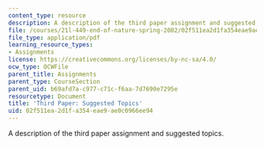 ```yaml
---
content_type: resource
description: A description of the third paper assignment and suggested topics.
file: /courses/21l-449-end-of-nature-spring-2002/02f511ea2d1fa354eae9ae0c0966ee94_paperassignment3.pdf
file_type: application/pdf
learning_resource_types:
- Assignments
license: https://creativecommons.org/licenses/by-nc-sa/4.0/
ocw_type: OCWFile
parent_title: Assignments
parent_type: CourseSection
parent_uid: b69afd7a-c977-c71c-f6aa-7d7690e7295e
resourcetype: Document
title: 'Third Paper: Suggested Topics'
uid: 02f511ea-2d1f-a354-eae9-ae0c0966ee94
---
```

A description of the third paper assignment and suggested topics.